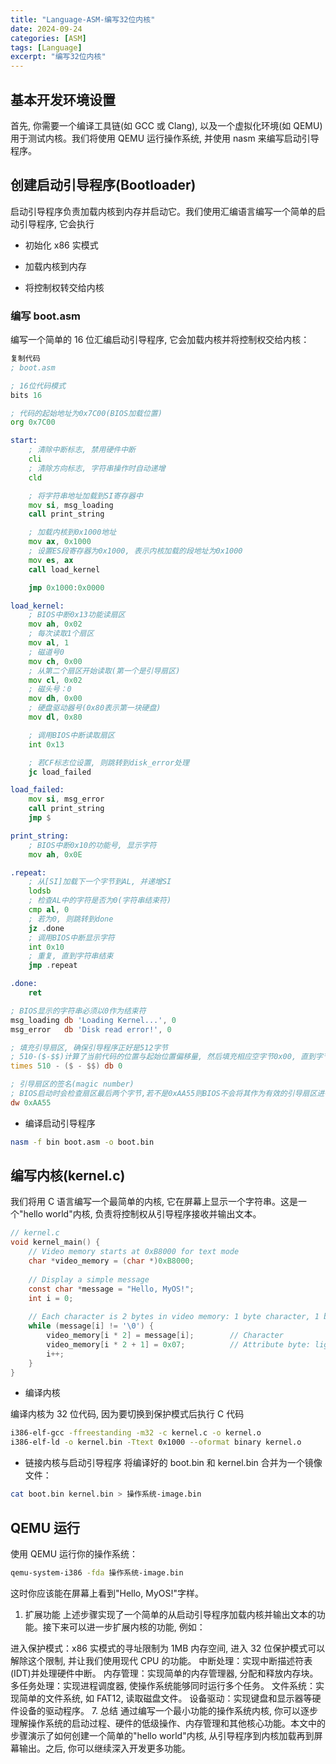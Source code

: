 ```yaml
---
title: "Language-ASM-编写32位内核"
date: 2024-09-24
categories: [ASM]
tags: [Language]
excerpt: "编写32位内核"
---
```



## 基本开发环境设置

首先, 你需要一个编译工具链(如 GCC 或 Clang), 以及一个虚拟化环境(如 QEMU)用于测试内核。我们将使用 QEMU 运行操作系统, 并使用 nasm 来编写启动引导程序。

## 创建启动引导程序(Bootloader)

启动引导程序负责加载内核到内存并启动它。我们使用汇编语言编写一个简单的启动引导程序, 它会执行

- 初始化 x86 实模式

- 加载内核到内存

- 将控制权转交给内核

### 编写 boot.asm

编写一个简单的 16 位汇编启动引导程序, 它会加载内核并将控制权交给内核：

```asm
复制代码
; boot.asm

; 16位代码模式
bits 16       

; 代码的起始地址为0x7C00(BIOS加载位置)
org 0x7C00           

start:
    ; 清除中断标志, 禁用硬件中断
    cli
    ; 清除方向标志, 字符串操作时自动递增            
    cld                

    ; 将字符串地址加载到SI寄存器中
    mov si, msg_loading
    call print_string

    ; 加载内核到0x1000地址
    mov ax, 0x1000
    ; 设置ES段寄存器为0x1000, 表示内核加载的段地址为0x1000
    mov es, ax         
    call load_kernel

    jmp 0x1000:0x0000

load_kernel:
    ; BIOS中断0x13功能读扇区
    mov ah, 0x02
    ; 每次读取1个扇区
    mov al, 1
    ; 磁道号0
    mov ch, 0x00
    ; 从第二个扇区开始读取(第一个是引导扇区)
    mov cl, 0x02
    ; 磁头号：0
    mov dh, 0x00
    ; 硬盘驱动器号(0x80表示第一块硬盘)
    mov dl, 0x80

    ; 调用BIOS中断读取扇区
    int 0x13

    ; 若CF标志位设置, 则跳转到disk_error处理
    jc load_failed

load_failed:
    mov si, msg_error
    call print_string
    jmp $

print_string:
    ; BIOS中断0x10的功能号, 显示字符
    mov ah, 0x0E

.repeat:
    ; 从[SI]加载下一个字节到AL, 并递增SI
    lodsb
    ; 检查AL中的字符是否为0(字符串结束符)
    cmp al, 0
    ; 若为0, 则跳转到done
    jz .done
    ; 调用BIOS中断显示字符
    int 0x10
    ; 重复, 直到字符串结束
    jmp .repeat

.done:
    ret

; BIOS显示的字符串必须以0作为结束符
msg_loading db 'Loading Kernel...', 0
msg_error   db 'Disk read error!', 0

; 填充引导扇区, 确保引导程序正好是512字节
; 510-($-$$)计算了当前代码的位置与起始位置偏移量, 然后填充相应空字节0x00, 直到字节数达到510
times 510 - ($ - $$) db 0

; 引导扇区的签名(magic number)
; BIOS启动时会检查扇区最后两个字节,若不是0xAA55则BIOS不会将其作为有效的引导扇区进行加载
dw 0xAA55           
```

-  编译启动引导程序

```sh
nasm -f bin boot.asm -o boot.bin
```

## 编写内核(kernel.c)
我们将用 C 语言编写一个最简单的内核, 它在屏幕上显示一个字符串。这是一个"hello world"内核, 负责将控制权从引导程序接收并输出文本。

```c
// kernel.c
void kernel_main() {
    // Video memory starts at 0xB8000 for text mode
    char *video_memory = (char *)0xB8000;
    
    // Display a simple message
    const char *message = "Hello, MyOS!";
    int i = 0;
    
    // Each character is 2 bytes in video memory: 1 byte character, 1 byte attribute
    while (message[i] != '\0') {
        video_memory[i * 2] = message[i];        // Character
        video_memory[i * 2 + 1] = 0x07;          // Attribute byte: light grey on black
        i++;
    }
}
```

- 编译内核

编译内核为 32 位代码, 因为要切换到保护模式后执行 C 代码

```sh
i386-elf-gcc -ffreestanding -m32 -c kernel.c -o kernel.o
i386-elf-ld -o kernel.bin -Ttext 0x1000 --oformat binary kernel.o
```

- 链接内核与启动引导程序
将编译好的 boot.bin 和 kernel.bin 合并为一个镜像文件：

```sh
cat boot.bin kernel.bin > 操作系统-image.bin
```

## QEMU 运行
使用 QEMU 运行你的操作系统：

```sh
qemu-system-i386 -fda 操作系统-image.bin
```

这时你应该能在屏幕上看到"Hello, MyOS!"字样。

1. 扩展功能
上述步骤实现了一个简单的从启动引导程序加载内核并输出文本的功能。接下来可以进一步扩展内核的功能, 例如：

进入保护模式：x86 实模式的寻址限制为 1MB 内存空间, 进入 32 位保护模式可以解除这个限制, 并让我们使用现代 CPU 的功能。
中断处理：实现中断描述符表(IDT)并处理硬件中断。
内存管理：实现简单的内存管理器, 分配和释放内存块。
多任务处理：实现进程调度器, 使操作系统能够同时运行多个任务。
文件系统：实现简单的文件系统, 如 FAT12, 读取磁盘文件。
设备驱动：实现键盘和显示器等硬件设备的驱动程序。
7. 总结
通过编写一个最小功能的操作系统内核, 你可以逐步理解操作系统的启动过程、硬件的低级操作、内存管理和其他核心功能。本文中的步骤演示了如何创建一个简单的"hello world"内核, 从引导程序到内核加载再到屏幕输出。之后, 你可以继续深入开发更多功能。